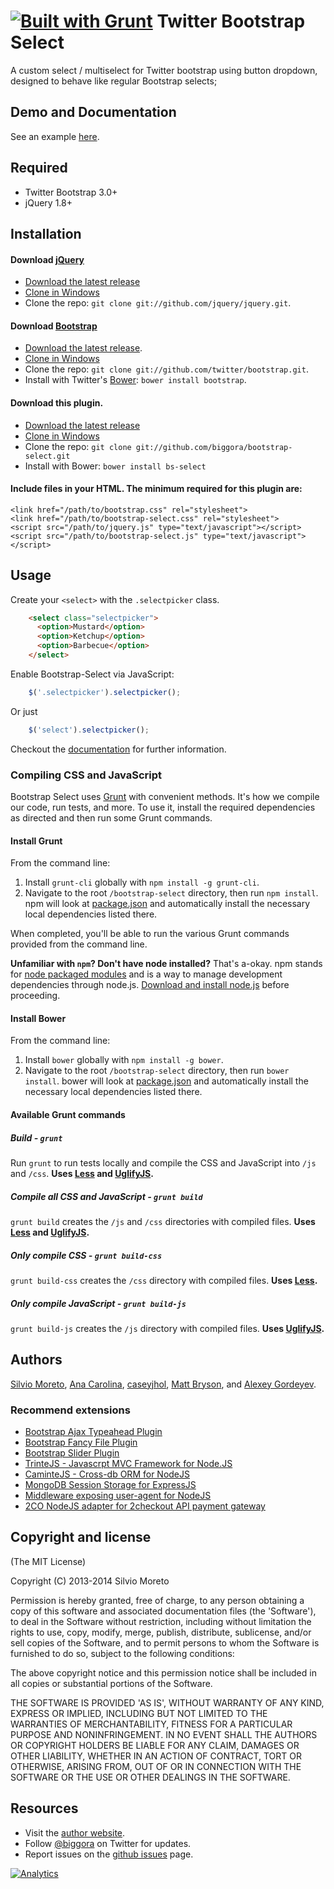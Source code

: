 [![Built with Grunt](https://cdn.gruntjs.com/builtwith.png)](http://gruntjs.com/)
Twitter Bootstrap Select
================

A custom select / multiselect for Twitter bootstrap using button dropdown, designed to behave like regular Bootstrap selects;

## Demo and Documentation

See an  example [here](http://plugins.upbootstrap.com/bootstrap-select/).

Required
-----------------
* Twitter Bootstrap 3.0+
* jQuery 1.8+

Installation
-----------------
#### Download [jQuery](http://docs.jquery.com/Downloading_jQuery)
* [Download the latest release](http://docs.jquery.com/Downloading_jQuery)
* [Clone in Windows](github-windows://openRepo/https://github.com/jquery/jquery)
* Clone the repo: `git clone git://github.com/jquery/jquery.git`.

#### Download [Bootstrap](https://github.com/twitter/bootstrap)
* [Download the latest release](https://github.com/twitter/bootstrap/zipball/master).
* [Clone in Windows](github-windows://openRepo/https://github.com/twitter/bootstrap)
* Clone the repo: `git clone git://github.com/twitter/bootstrap.git`.
* Install with Twitter's [Bower](http://twitter.github.com/bower): `bower install bootstrap`.

#### Download this plugin.
* [Download the latest release](https://github.com/biggora/bootstrap-select/zipball/master)
* [Clone in Windows](github-windows://openRepo/https://github.com/biggora/bootstrap-select)
* Clone the repo: `git clone git://github.com/biggora/bootstrap-select.git`
* Install with Bower: `bower install bs-select`

#### Include files in your HTML. The minimum required for this plugin are:

    <link href="/path/to/bootstrap.css" rel="stylesheet">
    <link href="/path/to/bootstrap-select.css" rel="stylesheet">
    <script src="/path/to/jquery.js" type="text/javascript"></script>
    <script src="/path/to/bootstrap-select.js" type="text/javascript"></script>

## Usage

Create your `<select>` with the `.selectpicker` class.
```html
    <select class="selectpicker">
      <option>Mustard</option>
      <option>Ketchup</option>
      <option>Barbecue</option>
    </select>
```    
Enable Bootstrap-Select via JavaScript:
```js
    $('.selectpicker').selectpicker();
```
Or just
```js
    $('select').selectpicker();
```
Checkout the [documentation](http://silviomoreto.github.com/bootstrap-select/) for further information.

### Compiling CSS and JavaScript

Bootstrap Select uses [Grunt](http://gruntjs.com/) with convenient methods. It's how we compile our code, run tests, and more. To use it, install the required dependencies as directed and then run some Grunt commands.

#### Install Grunt

From the command line:

1. Install `grunt-cli` globally with `npm install -g grunt-cli`.
2. Navigate to the root `/bootstrap-select` directory, then run `npm install`. npm will look at [package.json](https://github.com/biggora/bootstrap-select/blob/master/package.json) and automatically install the necessary local dependencies listed there.

When completed, you'll be able to run the various Grunt commands provided from the command line.

**Unfamiliar with `npm`? Don't have node installed?** That's a-okay. npm stands for [node packaged modules](http://npmjs.org/) and is a way to manage development dependencies through node.js. [Download and install node.js](http://nodejs.org/download/) before proceeding.

#### Install Bower

From the command line:

1. Install `bower` globally with `npm install -g bower`.
2. Navigate to the root `/bootstrap-select` directory, then run `bower install`. bower will look at [package.json](https://github.com/twbs/bootstrap/blob/master/bower.json) and automatically install the necessary local dependencies listed there.

#### Available Grunt commands

##### Build - `grunt`
Run `grunt` to run tests locally and compile the CSS and JavaScript into `/js` and `/css`. **Uses [Less](http://lesscss.org/) and [UglifyJS](http://lisperator.net/uglifyjs/).**

##### Compile all CSS and JavaScript - `grunt build`
`grunt build` creates the `/js` and `/css` directories with compiled files. **Uses [Less](http://lesscss.org/) and [UglifyJS](http://lisperator.net/uglifyjs/).**

##### Only compile CSS - `grunt build-css`
`grunt build-css` creates the `/css` directory with compiled files. **Uses [Less](http://lesscss.org/).**

##### Only compile JavaScript - `grunt build-js`
`grunt build-js` creates the `/js` directory with compiled files. **Uses [UglifyJS](http://lisperator.net/uglifyjs/).**


## Authors

[Silvio Moreto](http://github.com/silviomoreto),
[Ana Carolina](http://github.com/anacarolinats),
[caseyjhol](https://github.com/caseyjhol), 
[Matt Bryson](https://github.com/mattbryson), and
[Alexey Gordeyev](https://github.com/biggora).

### Recommend extensions

- [Bootstrap Ajax Typeahead Plugin](http://biggora.github.io/bootstrap-ajax-typeahead/)
- [Bootstrap Fancy File Plugin](http://biggora.github.io/bootstrap-fancyfile/)
- [Bootstrap Slider Plugin](http://biggora.github.io/bootstrap-slider/)
- [TrinteJS - Javascrpt MVC Framework for Node.JS](http://www.trintejs.com/)
- [CaminteJS - Cross-db ORM for NodeJS](http://www.camintejs.com/)
- [MongoDB Session Storage for ExpressJS](https://github.com/biggora/express-mongodb)
- [Middleware exposing user-agent for NodeJS](https://github.com/biggora/express-useragent)
- [2CO NodeJS adapter for 2checkout API payment gateway](https://github.com/biggora/2co)

## Copyright and license

(The MIT License)

Copyright (C) 2013-2014 Silvio Moreto

Permission is hereby granted, free of charge, to any person obtaining
a copy of this software and associated documentation files (the
'Software'), to deal in the Software without restriction, including
without limitation the rights to use, copy, modify, merge, publish,
distribute, sublicense, and/or sell copies of the Software, and to
permit persons to whom the Software is furnished to do so, subject to
the following conditions:

The above copyright notice and this permission notice shall be
included in all copies or substantial portions of the Software.

THE SOFTWARE IS PROVIDED 'AS IS', WITHOUT WARRANTY OF ANY KIND,
EXPRESS OR IMPLIED, INCLUDING BUT NOT LIMITED TO THE WARRANTIES OF
MERCHANTABILITY, FITNESS FOR A PARTICULAR PURPOSE AND NONINFRINGEMENT.
IN NO EVENT SHALL THE AUTHORS OR COPYRIGHT HOLDERS BE LIABLE FOR ANY
CLAIM, DAMAGES OR OTHER LIABILITY, WHETHER IN AN ACTION OF CONTRACT,
TORT OR OTHERWISE, ARISING FROM, OUT OF OR IN CONNECTION WITH THE
SOFTWARE OR THE USE OR OTHER DEALINGS IN THE SOFTWARE.

## Resources

- Visit the [author website](http://www.gordejev.lv).
- Follow [@biggora](https://twitter.com/#!/biggora) on Twitter for updates.
- Report issues on the [github issues](https://github.com/biggora/bootstrap-select/issues) page.

[![Analytics](https://ga-beacon.appspot.com/UA-22788134-5/select/readme)](https://github.com/igrigorik/ga-beacon)